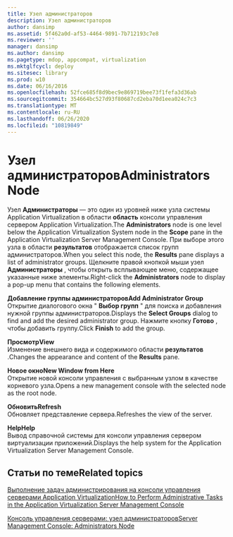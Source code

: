 ```yaml
---
title: Узел администраторов
description: Узел администраторов
author: dansimp
ms.assetid: 5f462a0d-af53-4464-9891-7b712193c7e8
ms.reviewer: ''
manager: dansimp
ms.author: dansimp
ms.pagetype: mdop, appcompat, virtualization
ms.mktglfcycl: deploy
ms.sitesec: library
ms.prod: w10
ms.date: 06/16/2016
ms.openlocfilehash: 52fce685f8d9bec9e869719bee73f1fefa3d36ab
ms.sourcegitcommit: 354664bc527d93f80687cd2eba70d1eea024c7c3
ms.translationtype: MT
ms.contentlocale: ru-RU
ms.lasthandoff: 06/26/2020
ms.locfileid: "10819849"
---
```

# <span data-ttu-id="2ada4-103">Узел администраторов</span><span class="sxs-lookup"><span data-stu-id="2ada4-103">Administrators Node</span></span>


<span data-ttu-id="2ada4-104">Узел **Администраторы** — это один из уровней ниже узла системы Application Virtualization в области **область** консоли управления сервером Application Virtualization.</span><span class="sxs-lookup"><span data-stu-id="2ada4-104">The **Administrators** node is one level below the Application Virtualization System node in the **Scope** pane in the Application Virtualization Server Management Console.</span></span> <span data-ttu-id="2ada4-105">При выборе этого узла в области **результатов** отображается список групп администраторов.</span><span class="sxs-lookup"><span data-stu-id="2ada4-105">When you select this node, the **Results** pane displays a list of administrator groups.</span></span> <span data-ttu-id="2ada4-106">Щелкните правой кнопкой мыши узел **Администраторы** , чтобы открыть всплывающее меню, содержащее указанные ниже элементы.</span><span class="sxs-lookup"><span data-stu-id="2ada4-106">Right-click the **Administrators** node to display a pop-up menu that contains the following elements.</span></span>

<a href="" id="add-administrator-group"></a>**<span data-ttu-id="2ada4-107">Добавление группы администраторов</span><span class="sxs-lookup"><span data-stu-id="2ada4-107">Add Administrator Group</span></span>**  
<span data-ttu-id="2ada4-108">Открытие диалогового окна " **Выбор групп** " для поиска и добавления нужной группы администраторов.</span><span class="sxs-lookup"><span data-stu-id="2ada4-108">Displays the **Select Groups** dialog to find and add the desired administrator group.</span></span> <span data-ttu-id="2ada4-109">Нажмите кнопку **Готово** , чтобы добавить группу.</span><span class="sxs-lookup"><span data-stu-id="2ada4-109">Click **Finish** to add the group.</span></span>

<a href="" id="view"></a>**<span data-ttu-id="2ada4-110">Просмотр</span><span class="sxs-lookup"><span data-stu-id="2ada4-110">View</span></span>**  
<span data-ttu-id="2ada4-111">Изменение внешнего вида и содержимого области **результатов** .</span><span class="sxs-lookup"><span data-stu-id="2ada4-111">Changes the appearance and content of the **Results** pane.</span></span>

<a href="" id="new-window-from-here"></a>**<span data-ttu-id="2ada4-112">Новое окно</span><span class="sxs-lookup"><span data-stu-id="2ada4-112">New Window from Here</span></span>**  
<span data-ttu-id="2ada4-113">Открытие новой консоли управления с выбранным узлом в качестве корневого узла.</span><span class="sxs-lookup"><span data-stu-id="2ada4-113">Opens a new management console with the selected node as the root node.</span></span>

<a href="" id="refresh"></a>**<span data-ttu-id="2ada4-114">Обновить</span><span class="sxs-lookup"><span data-stu-id="2ada4-114">Refresh</span></span>**  
<span data-ttu-id="2ada4-115">Обновляет представление сервера.</span><span class="sxs-lookup"><span data-stu-id="2ada4-115">Refreshes the view of the server.</span></span>

<a href="" id="help"></a>**<span data-ttu-id="2ada4-116">Help</span><span class="sxs-lookup"><span data-stu-id="2ada4-116">Help</span></span>**  
<span data-ttu-id="2ada4-117">Вывод справочной системы для консоли управления сервером виртуализации приложений.</span><span class="sxs-lookup"><span data-stu-id="2ada4-117">Displays the help system for the Application Virtualization Server Management Console.</span></span>

## <span data-ttu-id="2ada4-118">Статьи по теме</span><span class="sxs-lookup"><span data-stu-id="2ada4-118">Related topics</span></span>


[<span data-ttu-id="2ada4-119">Выполнение задач администрирования на консоли управления серверами Application Virtualization</span><span class="sxs-lookup"><span data-stu-id="2ada4-119">How to Perform Administrative Tasks in the Application Virtualization Server Management Console</span></span>](how-to-perform-administrative-tasks-in-the-application-virtualization-server-management-console.md)

[<span data-ttu-id="2ada4-120">Консоль управления серверами: узел администраторов</span><span class="sxs-lookup"><span data-stu-id="2ada4-120">Server Management Console: Administrators Node</span></span>](server-management-console-administrators-node.md)

 

 





